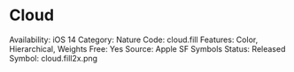 # Cloud

Availability: iOS 14
Category: Nature
Code: cloud.fill
Features: Color, Hierarchical, Weights
Free: Yes
Source: Apple SF Symbols
Status: Released
Symbol: cloud.fill2x.png